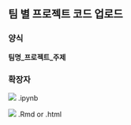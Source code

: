 ## 팀 별 프로젝트 코드 업로드

### 양식
**팀명_프로젝트_주제**

### 확장자
<img src="https://img.shields.io/badge/Python-3776AB?style=flat&logo=Python&logoColor=yellow" /> .ipynb 

<img src="https://img.shields.io/badge/R-276DC3?style=flat&logo=R&logoColor=white" /> .Rmd or .html
